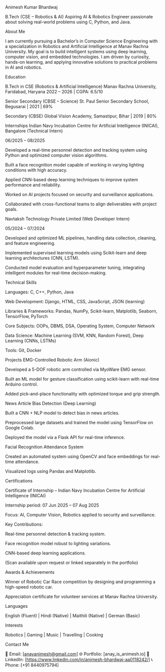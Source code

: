 Animesh Kumar Bhardwaj

B.Tech (CSE – Robotics & AI)
Aspiring AI & Robotics Engineer passionate about solving real-world problems using C, Python, and Java.

About Me

I am currently pursuing a Bachelor’s in Computer Science Engineering with a specialization in Robotics and Artificial Intelligence at Manav Rachna University. My goal is to build intelligent systems using deep learning, computer vision, and embedded technologies.
I am driven by curiosity, hands-on learning, and applying innovative solutions to practical problems in AI and robotics.

Education

B.Tech in CSE (Robotics & Artificial Intelligence)
Manav Rachna University, Faridabad, Haryana
2022 – 2026 | CGPA: 6.5/10

Senior Secondary (CBSE – Science)
St. Paul Senior Secondary School, Begusarai | 2021 | 69%

Secondary (CBSE)
Global Vision Academy, Samastipur, Bihar | 2019 | 80%

Internships
Indian Navy Incubation Centre for Artificial Intelligence (INICAI), Bangalore (Technical Intern)

06/2025 – 08/2025

Developed a real-time personnel detection and tracking system using Python and optimized computer vision algorithms.

Built a face recognition model capable of working in varying lighting conditions with high accuracy.

Applied CNN-based deep learning techniques to improve system performance and reliability.

Worked on AI projects focused on security and surveillance applications.

Collaborated with cross-functional teams to align deliverables with project goals.

Navtaksh Technology Private Limited (Web Developer Intern)

05/2024 – 07/2024

Developed and optimized ML pipelines, handling data collection, cleaning, and feature engineering.

Implemented supervised learning models using Scikit-learn and deep learning architectures (CNN, LSTM).

Conducted model evaluation and hyperparameter tuning, integrating intelligent modules for real-time decision-making.

Technical Skills

Languages: C, C++, Python, Java

Web Development: Django, HTML, CSS, JavaScript, JSON (learning)

Libraries & Frameworks: Pandas, NumPy, Scikit-learn, Matplotlib, Seaborn, TensorFlow, PyTorch

Core Subjects: OOPs, DBMS, DSA, Operating System, Computer Network

Data Science: Machine Learning (SVM, KNN, Random Forest), Deep Learning (CNNs, LSTMs)

Tools: Git, Docker

Projects
EMG-Controlled Robotic Arm (Aionic)

Developed a 5-DOF robotic arm controlled via MyoWare EMG sensor.

Built an ML model for gesture classification using scikit-learn with real-time Arduino control.

Added pick-and-place functionality with optimized torque and grip strength.

News Article Bias Detection (Deep Learning)

Built a CNN + NLP model to detect bias in news articles.

Preprocessed large datasets and trained the model using TensorFlow on Google Colab.

Deployed the model via a Flask API for real-time inference.

Facial Recognition Attendance System

Created an automated system using OpenCV and face embeddings for real-time attendance.

Visualized logs using Pandas and Matplotlib.

Certifications

Certificate of Internship – Indian Navy Incubation Centre for Artificial Intelligence (INICAI)

Internship period: 07 Jun 2025 – 07 Aug 2025

Focus: AI, Computer Vision, Robotics applied to security and surveillance.

Key Contributions:

Real-time personnel detection & tracking system.

Face recognition model robust to lighting variations.

CNN-based deep learning applications.

(Scan available upon request or linked separately in the portfolio)

Awards & Achievements

Winner of Robotic Car Race competition by designing and programming a high-speed robotic car.

Appreciation certificate for volunteer services at Manav Rachna University.

Languages

English (Fluent) | Hindi (Native) | Maithili (Native) | German (Basic)

Interests

Robotics | Gaming | Music | Travelling | Cooking

Contact Me

📧 Email: [anayanimesh@gmail.com]
🌐 Portfolio: [anay_is_animesh.io]
💼 LinkedIn: [https://www.linkedin.com/in/animesh-bhardwaj-aa0118242/]
📞 Phone: [+91 8440975794]
